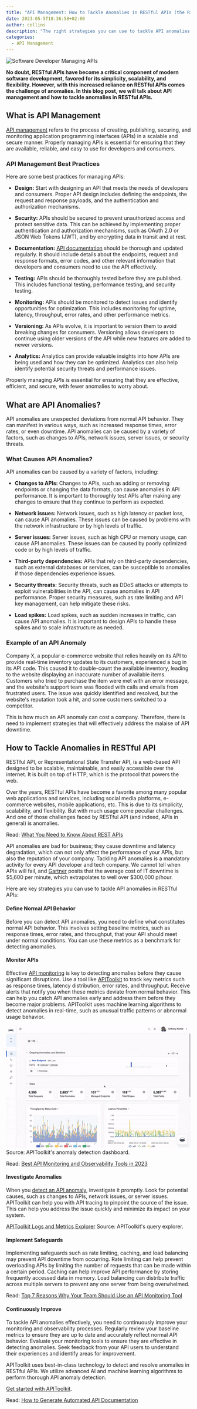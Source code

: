 ```yaml
---
title: "API Management: How to Tackle Anomalies in RESTful APIs (the Right Way)"
date: 2023-05-5T18:36:58+02:00
author: collins
description: "The right strategies you can use to tackle API anomalies in RESTful APIs."
categories:
  - API Management
--- 
```


![Software Developer Managing APIs](./api-developer-checking-anomalies.jpg)

**No doubt, RESTful APIs have become a critical component of modern software development, favored for its simplicity, scalability, and flexibility. However, with this increased reliance on RESTful APIs comes the challenge of anomalies.  In this blog post, we will talk about API management and how to tackle anomalies in RESTful APIs.**

## What is API Management

[API management](https://apitoolkit.io/blog/the-ultimate-api-management-strategy/) refers to the process of creating, publishing, securing, and monitoring application programming interfaces (APIs) in a scalable and secure manner. Properly managing APIs is essential for ensuring that they are available, reliable, and easy to use for developers and consumers.

### API Management Best Practices

Here are some best practices for managing APIs:

- **Design:** Start with designing an API that meets the needs of developers and consumers. Proper API design includes defining the endpoints, the request and response payloads, and the authentication and authorization mechanisms.

- **Security:** APIs should be secured to prevent unauthorized access and protect sensitive data. This can be achieved by implementing proper authentication and authorization mechanisms, such as OAuth 2.0 or JSON Web Tokens (JWT), and by encrypting data in transit and at rest.

- **Documentation:** [API documentation](https://apitoolkit.io/blog/api-documentation-and-observability-the-truth-you-must-know/) should be thorough and updated regularly. It should include details about the endpoints, request and response formats, error codes, and other relevant information that developers and consumers need to use the API effectively.

- **Testing:** APIs should be thoroughly tested before they are published. This includes functional testing, performance testing, and security testing.

- **Monitoring:** APIs should be monitored to detect issues and identify opportunities for optimization. This includes monitoring for uptime, latency, throughput, error rates, and other performance metrics.

- **Versioning:** As APIs evolve, it is important to version them to avoid breaking changes for consumers. Versioning allows developers to continue using older versions of the API while new features are added to newer versions.

- **Analytics:** Analytics can provide valuable insights into how APIs are being used and how they can be optimized. Analytics can also help identify potential security threats and performance issues.

Properly managing APIs is essential for ensuring that they are effective, efficient, and secure, with fewer anomalies to worry about.

## What are API Anomalies?

API anomalies are unexpected deviations from normal API behavior. They can manifest in various ways, such as increased response times, error rates, or even downtime. API anomalies can be caused by a variety of factors, such as changes to APIs, network issues, server issues, or security threats.

### What Causes API Anomalies?

API anomalies can be caused by a variety of factors, including:

- **Changes to APIs:** Changes to APIs, such as adding or removing endpoints or changing the data formats, can cause anomalies in API performance. It is important to thoroughly test APIs after making any changes to ensure that they continue to perform as expected.

- **Network issues:** Network issues, such as high latency or packet loss, can cause API anomalies. These issues can be caused by problems with the network infrastructure or by high levels of traffic.

- **Server issues:** Server issues, such as high CPU or memory usage, can cause API anomalies. These issues can be caused by poorly optimized code or by high levels of traffic.

- **Third-party dependencies:** APIs that rely on third-party dependencies, such as external databases or services, can be susceptible to anomalies if those dependencies experience issues.

- **Security threats:** Security threats, such as DDoS attacks or attempts to exploit vulnerabilities in the API, can cause anomalies in API performance. Proper security measures, such as rate limiting and API key management, can help mitigate these risks.

- **Load spikes:** Load spikes, such as sudden increases in traffic, can cause API anomalies. It is important to design APIs to handle these spikes and to scale infrastructure as needed.

### Example of an API Anomaly

Company X, a popular e-commerce website that relies heavily on its API to provide real-time inventory updates to its customers, experienced a bug in its API code. This caused it to double-count the available inventory, leading to the website displaying an inaccurate number of available items. Customers who tried to purchase the item were met with an error message, and the website's support team was flooded with calls and emails from frustrated users. The issue was quickly identified and resolved, but the website's reputation took a hit, and some customers switched to a competitor.

This is how much an API anomaly can cost a company. Therefore, there is need to implement strategies that will effectively address the malaise of API downtime.

## How to Tackle Anomalies in RESTful API

RESTful API, or Representational State Transfer API, is a web-based API designed to be scalable, maintainable, and easily accessible over the internet. It is built on top of HTTP, which is the protocol that powers the web.

Over the years, RESTful APIs have become a favorite among many popular web applications and services, including social media platforms, e-commerce websites, mobile applications, etc. This is due to its simplicity, scalability, and flexibility. But with much usage come peculiar challenges. And one of those challenges faced by RESTful API (and indeed, APIs in general) is anomalies.

Read: [What You Need to Know About REST APIs](https://apitoolkit.io/blog/everything-about-rest-apis/)

API anomalies are bad for business; they cause downtime and latency degradation, which can not only affect the performance of your APIs, but also the reputation of your company. Tackling API anomalies is a mandatory activity for every API developer and tech company. We cannot tell when APIs will fail, and [Gartner](https://blogs.gartner.com/andrew-lerner/2014/07/16/the-cost-of-downtime/) posits that the average cost of IT downtime is $5,600 per minute, which extrapolates to well over $300,000 p/hour.

Here are key strategies you can use to tackle API anomalies in RESTful APIs:

#### **Define Normal API Behavior**

Before you can detect API anomalies, you need to define what constitutes normal API behavior. This involves setting baseline metrics, such as response times, error rates, and throughput, that your API should meet under normal conditions. You can use these metrics as a benchmark for detecting anomalies.

#### **Monitor APIs**

Effective [API monitoring](https://apitoolkit.io/blog/why-you-need-an-api-monitoring-tool/) is key to detecting anomalies before they cause significant disruptions. Use a tool like [APIToolkit](https://apitoolkit.io/) to track key metrics such as response times, latency distribution, error rates, and throughput. Receive alerts that notify you when these metrics deviate from normal behavior. This can help you catch API anomalies early and address them before they become major problems. APIToolkit uses machine learning algorithms to detect anomalies in real-time, such as unusual traffic patterns or abnormal usage behavior.

![APIToolkit Anomaly Detection Dashboard](./anomaly-dashboard.gif)
Source: APIToolkit's anomaly detection dashboard.

Read: [Best API Monitoring and Observability Tools in 2023](https://apitoolkit.io/blog/best-api-monitoring-and-observability-tools/)

#### **Investigate Anomalies**

When you [detect an API anomaly](https://apitoolkit.io/api-anomalies-validation-and-checks/), investigate it promptly. Look for potential causes, such as changes to APIs, network issues, or server issues. APIToolkit can help you with API tracing to pinpoint the source of the issue. This can help you address the issue quickly and minimize its impact on your system.

[APIToolkit Logs and Metrics Explorer](./gif-query.gif)
Source: APIToolkit's query explorer.

#### **Implement Safeguards**

Implementing safeguards such as rate limiting, caching, and load balancing may prevent API downtime from occurring. Rate limiting can help prevent overloading APIs by limiting the number of requests that can be made within a certain period. Caching can help improve API performance by storing frequently accessed data in memory. Load balancing can distribute traffic across multiple servers to prevent any one server from being overwhelmed.

Read: [Top 7 Reasons Why Your Team Should Use an API Monitoring Tool](https://apitoolkit.io/blog/why-you-need-an-api-monitoring-tool/)

#### **Continuously Improve**

To tackle API anomalies effectively, you need to continuously improve your monitoring and observability processes. Regularly review your baseline metrics to ensure they are up to date and accurately reflect normal API behavior. Evaluate your monitoring tools to ensure they are effective in detecting anomalies. Seek feedback from your API users to understand their experiences and identify areas for improvement.

APIToolkit uses best-in-class technology to detect and resolve anomalies in RESTful APIs. We utilize advanced AI and machine learning algorithms to perform thorough API anomaly detection.

[Get started with APIToolkit](https://apitoolkit.io).

Read: [How to Generate Automated API Documentation](https://apitoolkit.io/blog/how-to-generate-automated-api-documentation/)